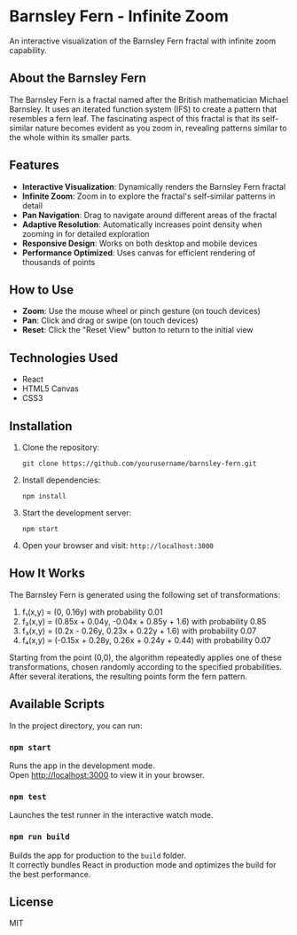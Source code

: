 # Barnsley Fern - Infinite Zoom

An interactive visualization of the Barnsley Fern fractal with infinite zoom capability.

## About the Barnsley Fern

The Barnsley Fern is a fractal named after the British mathematician Michael Barnsley. It uses an iterated function system (IFS) to create a pattern that resembles a fern leaf. The fascinating aspect of this fractal is that its self-similar nature becomes evident as you zoom in, revealing patterns similar to the whole within its smaller parts.

## Features

- **Interactive Visualization**: Dynamically renders the Barnsley Fern fractal
- **Infinite Zoom**: Zoom in to explore the fractal's self-similar patterns in detail
- **Pan Navigation**: Drag to navigate around different areas of the fractal
- **Adaptive Resolution**: Automatically increases point density when zooming in for detailed exploration
- **Responsive Design**: Works on both desktop and mobile devices
- **Performance Optimized**: Uses canvas for efficient rendering of thousands of points

## How to Use

- **Zoom**: Use the mouse wheel or pinch gesture (on touch devices)
- **Pan**: Click and drag or swipe (on touch devices)
- **Reset**: Click the "Reset View" button to return to the initial view

## Technologies Used

- React
- HTML5 Canvas
- CSS3

## Installation

1. Clone the repository:
   ```
   git clone https://github.com/yourusername/barnsley-fern.git
   ```

2. Install dependencies:
   ```
   npm install
   ```

3. Start the development server:
   ```
   npm start
   ```

4. Open your browser and visit: `http://localhost:3000`

## How It Works

The Barnsley Fern is generated using the following set of transformations:

1. f₁(x,y) = (0, 0.16y) with probability 0.01
2. f₂(x,y) = (0.85x + 0.04y, -0.04x + 0.85y + 1.6) with probability 0.85
3. f₃(x,y) = (0.2x - 0.26y, 0.23x + 0.22y + 1.6) with probability 0.07
4. f₄(x,y) = (-0.15x + 0.28y, 0.26x + 0.24y + 0.44) with probability 0.07

Starting from the point (0,0), the algorithm repeatedly applies one of these transformations, chosen randomly according to the specified probabilities. After several iterations, the resulting points form the fern pattern.

## Available Scripts

In the project directory, you can run:

### `npm start`

Runs the app in the development mode.\
Open [http://localhost:3000](http://localhost:3000) to view it in your browser.

### `npm test`

Launches the test runner in the interactive watch mode.

### `npm run build`

Builds the app for production to the `build` folder.\
It correctly bundles React in production mode and optimizes the build for the best performance.

## License

MIT
